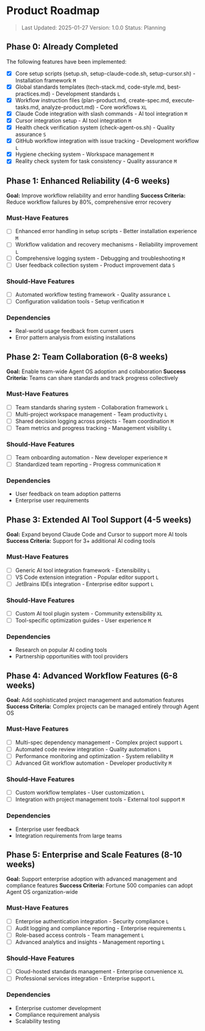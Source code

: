 # Product Roadmap

> Last Updated: 2025-01-27
> Version: 1.0.0
> Status: Planning

## Phase 0: Already Completed

The following features have been implemented:

- [x] Core setup scripts (setup.sh, setup-claude-code.sh, setup-cursor.sh) - Installation framework `M`
- [x] Global standards templates (tech-stack.md, code-style.md, best-practices.md) - Development standards `L`
- [x] Workflow instruction files (plan-product.md, create-spec.md, execute-tasks.md, analyze-product.md) - Core workflows `XL`
- [x] Claude Code integration with slash commands - AI tool integration `M`
- [x] Cursor integration setup - AI tool integration `M`
- [x] Health check verification system (check-agent-os.sh) - Quality assurance `S`
- [x] GitHub workflow integration with issue tracking - Development workflow `L`
- [x] Hygiene checking system - Workspace management `M`
- [x] Reality check system for task consistency - Quality assurance `M`

## Phase 1: Enhanced Reliability (4-6 weeks)

**Goal:** Improve workflow reliability and error handling
**Success Criteria:** Reduce workflow failures by 80%, comprehensive error recovery

### Must-Have Features

- [ ] Enhanced error handling in setup scripts - Better installation experience `M`
- [ ] Workflow validation and recovery mechanisms - Reliability improvement `L`
- [ ] Comprehensive logging system - Debugging and troubleshooting `M`
- [ ] User feedback collection system - Product improvement data `S`

### Should-Have Features

- [ ] Automated workflow testing framework - Quality assurance `L`
- [ ] Configuration validation tools - Setup verification `M`

### Dependencies

- Real-world usage feedback from current users
- Error pattern analysis from existing installations

## Phase 2: Team Collaboration (6-8 weeks)

**Goal:** Enable team-wide Agent OS adoption and collaboration
**Success Criteria:** Teams can share standards and track progress collectively

### Must-Have Features

- [ ] Team standards sharing system - Collaboration framework `L`
- [ ] Multi-project workspace management - Team productivity `L`
- [ ] Shared decision logging across projects - Team coordination `M`
- [ ] Team metrics and progress tracking - Management visibility `L`

### Should-Have Features

- [ ] Team onboarding automation - New developer experience `M`
- [ ] Standardized team reporting - Progress communication `M`

### Dependencies

- User feedback on team adoption patterns
- Enterprise user requirements

## Phase 3: Extended AI Tool Support (4-5 weeks)

**Goal:** Expand beyond Claude Code and Cursor to support more AI tools
**Success Criteria:** Support for 3+ additional AI coding tools

### Must-Have Features

- [ ] Generic AI tool integration framework - Extensibility `L`
- [ ] VS Code extension integration - Popular editor support `L`
- [ ] JetBrains IDEs integration - Enterprise editor support `L`

### Should-Have Features

- [ ] Custom AI tool plugin system - Community extensibility `XL`
- [ ] Tool-specific optimization guides - User experience `M`

### Dependencies

- Research on popular AI coding tools
- Partnership opportunities with tool providers

## Phase 4: Advanced Workflow Features (6-8 weeks)

**Goal:** Add sophisticated project management and automation features
**Success Criteria:** Complex projects can be managed entirely through Agent OS

### Must-Have Features

- [ ] Multi-spec dependency management - Complex project support `L`
- [ ] Automated code review integration - Quality automation `L`
- [ ] Performance monitoring and optimization - System reliability `M`
- [ ] Advanced Git workflow automation - Developer productivity `M`

### Should-Have Features

- [ ] Custom workflow templates - User customization `L`
- [ ] Integration with project management tools - External tool support `M`

### Dependencies

- Enterprise user feedback
- Integration requirements from large teams

## Phase 5: Enterprise and Scale Features (8-10 weeks)

**Goal:** Support enterprise adoption with advanced management and compliance features
**Success Criteria:** Fortune 500 companies can adopt Agent OS organization-wide

### Must-Have Features

- [ ] Enterprise authentication integration - Security compliance `L`
- [ ] Audit logging and compliance reporting - Enterprise requirements `L`
- [ ] Role-based access controls - Team management `L`
- [ ] Advanced analytics and insights - Management reporting `L`

### Should-Have Features

- [ ] Cloud-hosted standards management - Enterprise convenience `XL`
- [ ] Professional services integration - Enterprise support `L`

### Dependencies

- Enterprise customer development
- Compliance requirement analysis
- Scalability testing